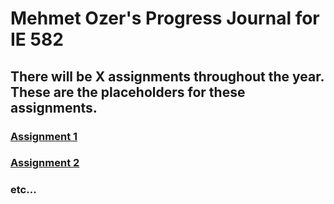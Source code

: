 
# **Mehmet Ozer's Progress Journal for IE 582**

## There will be X assignments throughout the year. These are the placeholders for these assignments.

### [Assignment 1](https://github.com/BU-IE-582/fall21-sencer4898/blob/gh-pages/HW1.ipynb)

### [Assignment 2](https://www.twitter.com)

### etc...
